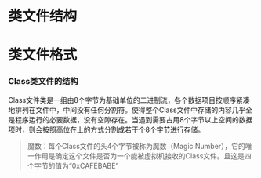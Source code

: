 # 类文件结构


# 类文件格式

### Class类文件的结构

Class文件类是一组由8个字节为基础单位的二进制流，各个数据项目按顺序紧凑地排列在文件中，中间没有任何分割符。使得整个Class文件中存储的内容几乎全是程序运行的必要数据，没有空隙存在。当遇到需要占用8个字节以上空间的数据项时，则会按照高位在上的方式分割成若干个8个字节进行存储。

> 魔数：每个Class文件的头4个字节被称为魔数（Magic Number），它的唯一作用是确定这个文件是否为一个能被虚拟机接收的Class文件。且这是四个字节的值为“0xCAFEBABE”


